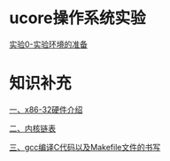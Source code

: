 # ucore操作系统实验

[实验0-实验环境的准备](docs/实验0-实验环境的准备.md)



# 知识补充

[一、x86-32硬件介绍](docs/x86-32硬件介绍.md)

[二、内核链表](docs/内核链表.md)

[三、gcc编译C代码以及Makefile文件的书写](docs/gcc编译C代码以及Makefile文件的书写.md)

